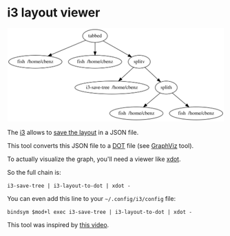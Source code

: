 # i3 layout viewer

![example layout](./examples/layout.svg)

The [i3](http://i3wm.org/) allows to [save the layout](http://i3wm.org/docs/layout-saving.html) in a JSON file.

This tool converts this JSON file to a [DOT](http://www.graphviz.org/content/dot-language) file (see [GraphViz](http://www.graphviz.org/) tool).

To actually visualize the graph, you'll need a viewer like [xdot](https://github.com/jrfonseca/xdot.py).

So the full chain is:

```
i3-save-tree | i3-layout-to-dot | xdot -
```

You can even add this line to your `~/.config/i3/config` file:

```
bindsym $mod+l exec i3-save-tree | i3-layout-to-dot | xdot -
```

This tool was inspired by [this video](https://www.youtube.com/watch?v=AWA8Pl57UBY).